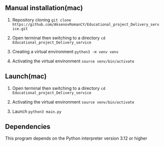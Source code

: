 ## Manual installation(mac)
1. Repository cloning
```git clone https://github.com/AksenovRomanCY/Educational_project_Delivery_service.git```

2. Open terminal then switching to a directory
```cd Educational_project_Delivery_service```

3. Creating a virtual environment
```python3 -m venv venv```

4. Activating the virtual environment
```source venv/bin/activate```


## Launch(mac)
1. Open terminal then switching to a directory
```cd Educational_project_Delivery_service```

2. Activating the virtual environment
```source venv/bin/activate```

3. Launch
```python3 main.py```


## Dependencies
This program depends on the Python interpreter version 3.12 or higher

